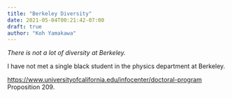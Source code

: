 ```yaml
---
title: "Berkeley Diversity"
date: 2021-05-04T00:21:42-07:00
draft: true
author: "Koh Yamakawa"
---
```

_There is not a lot of diversity at Berkeley._

I have not met a single black student in the physics department at Berkeley.



https://www.universityofcalifornia.edu/infocenter/doctoral-program
Proposition 209.

